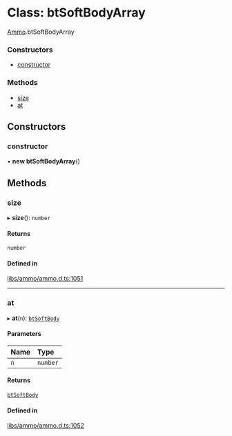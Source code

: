 # Class: btSoftBodyArray

[Ammo](../modules/Ammo.md).btSoftBodyArray


### Constructors

- [constructor](Ammo.btSoftBodyArray.md#constructor)

### Methods

- [size](Ammo.btSoftBodyArray.md#size)
- [at](Ammo.btSoftBodyArray.md#at)

## Constructors

### constructor

• **new btSoftBodyArray**()

## Methods

### size

▸ **size**(): `number`

#### Returns

`number`

#### Defined in

[libs/ammo/ammo.d.ts:1051](https://github.com/Orillusion/orillusion/blob/main/src/libs/ammo/ammo.d.ts#L1051)

___

### at

▸ **at**(`n`): [`btSoftBody`](Ammo.btSoftBody.md)

#### Parameters

| Name | Type |
| :------ | :------ |
| `n` | `number` |

#### Returns

[`btSoftBody`](Ammo.btSoftBody.md)

#### Defined in

[libs/ammo/ammo.d.ts:1052](https://github.com/Orillusion/orillusion/blob/main/src/libs/ammo/ammo.d.ts#L1052)
